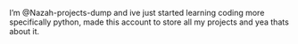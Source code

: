  I’m @Nazah-projects-dump and ive just started learning coding more specifically python, made this account to store all my projects and yea thats about it.

